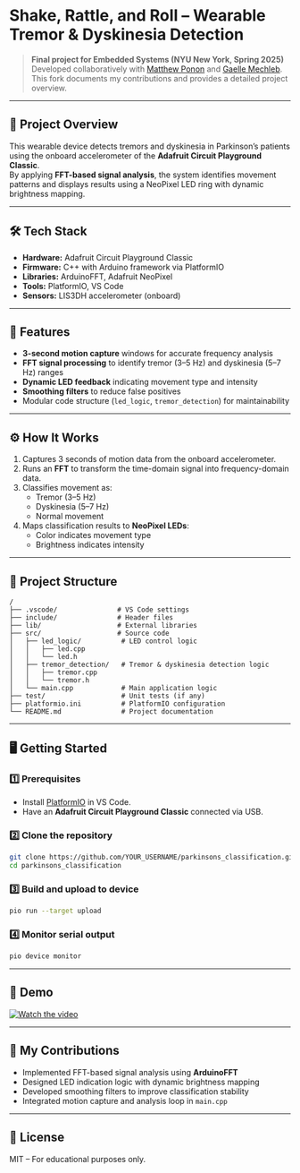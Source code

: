 # Shake, Rattle, and Roll – Wearable Tremor & Dyskinesia Detection

> **Final project for Embedded Systems (NYU New York, Spring 2025)**  
> Developed collaboratively with [Matthew Ponon](https://github.com/mop9047) and [Gaelle Mechleb](https://github.com/GMechleb).  
> This fork documents my contributions and provides a detailed project overview.

---

## 🎯 Project Overview
This wearable device detects tremors and dyskinesia in Parkinson’s patients using the onboard accelerometer of the **Adafruit Circuit Playground Classic**.  
By applying **FFT-based signal analysis**, the system identifies movement patterns and displays results using a NeoPixel LED ring with dynamic brightness mapping.

---

## 🛠️ Tech Stack
- **Hardware:** Adafruit Circuit Playground Classic
- **Firmware:** C++ with Arduino framework via PlatformIO
- **Libraries:** ArduinoFFT, Adafruit NeoPixel
- **Tools:** PlatformIO, VS Code
- **Sensors:** LIS3DH accelerometer (onboard)

---

## 🚀 Features
- **3-second motion capture** windows for accurate frequency analysis
- **FFT signal processing** to identify tremor (3–5 Hz) and dyskinesia (5–7 Hz) ranges
- **Dynamic LED feedback** indicating movement type and intensity
- **Smoothing filters** to reduce false positives
- Modular code structure (`led_logic`, `tremor_detection`) for maintainability

---

## ⚙ How It Works
1. Captures 3 seconds of motion data from the onboard accelerometer.
2. Runs an **FFT** to transform the time-domain signal into frequency-domain data.
3. Classifies movement as:
   - Tremor (3–5 Hz)
   - Dyskinesia (5–7 Hz)
   - Normal movement
4. Maps classification results to **NeoPixel LEDs**:
   - Color indicates movement type
   - Brightness indicates intensity

---

## 📂 Project Structure
```
/
├── .vscode/               # VS Code settings
├── include/               # Header files
├── lib/                   # External libraries
├── src/                   # Source code
│   ├── led_logic/          # LED control logic
│   │   ├── led.cpp
│   │   └── led.h
│   ├── tremor_detection/   # Tremor & dyskinesia detection logic
│   │   ├── tremor.cpp
│   │   └── tremor.h
│   └── main.cpp            # Main application logic
├── test/                   # Unit tests (if any)
├── platformio.ini          # PlatformIO configuration
└── README.md               # Project documentation
```

---

## 🖥️ Getting Started

### 1️⃣ Prerequisites
- Install [PlatformIO](https://platformio.org/) in VS Code.
- Have an **Adafruit Circuit Playground Classic** connected via USB.

### 2️⃣ Clone the repository
```bash
git clone https://github.com/YOUR_USERNAME/parkinsons_classification.git
cd parkinsons_classification
```

### 3️⃣ Build and upload to device
```bash
pio run --target upload
```

### 4️⃣ Monitor serial output
```bash
pio device monitor
```

---

## 📸 Demo
[![Watch the video](https://img.youtube.com/vi/-zFxZeUSkyk/0.jpg)](https://youtu.be/-zFxZeUSkyk)

---

## 📌 My Contributions
- Implemented FFT-based signal analysis using **ArduinoFFT**
- Designed LED indication logic with dynamic brightness mapping
- Developed smoothing filters to improve classification stability
- Integrated motion capture and analysis loop in `main.cpp`

---

## 📜 License
MIT – For educational purposes only.

